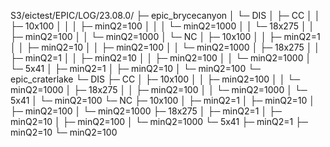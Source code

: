 S3/eictest/EPIC/LOG/23.08.0/
├─ epic_brycecanyon
│  └─ DIS
│     ├─ CC
│     │  ├─ 10x100
│     │  │  ├─ minQ2=100
│     │  │  └─ minQ2=1000
│     │  └─ 18x275
│     │     ├─ minQ2=100
│     │     └─ minQ2=1000
│     └─ NC
│        ├─ 10x100
│        │  ├─ minQ2=1
│        │  ├─ minQ2=10
│        │  ├─ minQ2=100
│        │  └─ minQ2=1000
│        ├─ 18x275
│        │  ├─ minQ2=1
│        │  ├─ minQ2=10
│        │  ├─ minQ2=100
│        │  └─ minQ2=1000
│        └─ 5x41
│           ├─ minQ2=1
│           ├─ minQ2=10
│           └─ minQ2=100
└─ epic_craterlake
   └─ DIS
      ├─ CC
      │  ├─ 10x100
      │  │  ├─ minQ2=100
      │  │  └─ minQ2=1000
      │  ├─ 18x275
      │  │  ├─ minQ2=100
      │  │  └─ minQ2=1000
      │  └─ 5x41
      │     └─ minQ2=100
      └─ NC
         ├─ 10x100
         │  ├─ minQ2=1
         │  ├─ minQ2=10
         │  ├─ minQ2=100
         │  └─ minQ2=1000
         ├─ 18x275
         │  ├─ minQ2=1
         │  ├─ minQ2=10
         │  ├─ minQ2=100
         │  └─ minQ2=1000
         └─ 5x41
            ├─ minQ2=1
            ├─ minQ2=10
            └─ minQ2=100
